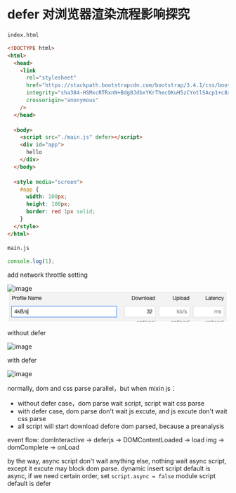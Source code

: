 # defer 对浏览器渲染流程影响探究

`index.html`
```html
<!DOCTYPE html>
<html>
  <head>
    <link
      rel="stylesheet"
      href="https://stackpath.bootstrapcdn.com/bootstrap/3.4.1/css/bootstrap.min.css"
      integrity="sha384-HSMxcRTRxnN+Bdg0JdbxYKrThecOKuH5zCYotlSAcp1+c8xmyTe9GYg1l9a69psu"
      crossorigin="anonymous"
    />
  </head>

  <body>
    <script src="./main.js" defer></script>
    <div id="app">
      hello
    </div>
  </body>

  <style media="screen">
    #app {
      width: 100px;
      height: 100px;
      border: red 1px solid;
    }
  </style>
</html>
```
`main.js`
```js
console.log(1);
```
add network throttle setting

![image](https://user-images.githubusercontent.com/2612873/115675619-578e8a00-a381-11eb-8c1f-27da69fa2746.png)
![image](/assets/images/2018-2-1.png)

without defer

![image](https://user-images.githubusercontent.com/2612873/115675306-0f6f6780-a381-11eb-9a0f-02c8cfff3bd4.png)

with defer

![image](https://user-images.githubusercontent.com/2612873/115675026-d0411680-a380-11eb-8eab-c832dec8dd5d.png)

normally, dom and css parse parallel，but when mixin js：
- without defer case，dom parse wait script, script wait css parse
- with defer case, dom parse don't wait js excute, and js excute don't wait css parse
- all script will start download defore dom parsed, because a preanalysis

event flow: domInteractive -> deferjs -> DOMContentLoaded  -> load img -> domComplete -> onLoad

by the way,
async script don't wait anything else, nothing wait async script, except it excute may block dom parse.
dynamic insert script default is async, if we need certain order, set `script.async = false`
module script default is defer
